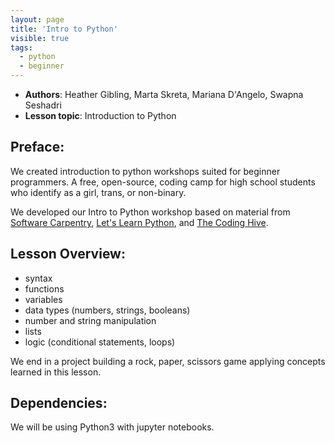 ```yaml
---
layout: page
title: 'Intro to Python'
visible: true
tags:
  - python
  - beginner
---
```


 - **Authors**: Heather Gibling, Marta Skreta, Mariana D'Angelo, Swapna Seshadri
 - **Lesson topic**: Introduction to Python

## Preface: ##

We created introduction to python workshops suited for beginner programmers. A free, open-source, coding camp for high school students who identify as a girl, trans, or non-binary.

We developed our Intro to Python workshop based on material from [Software Carpentry](http://swcarpentry.github.io/python-novice-gapminder/), [Let's Learn Python](http://www.letslearnpython.com/learn/), and [The Coding Hive](https://www.thecodinghive.com/).

## Lesson Overview: ##

* syntax
* functions
* variables
* data types (numbers, strings, booleans)
* number and string manipulation
* lists
* logic (conditional statements, loops)

We end in a project building a rock, paper, scissors game applying concepts learned in this lesson.

## Dependencies: ##

We will be using Python3 with jupyter notebooks.

